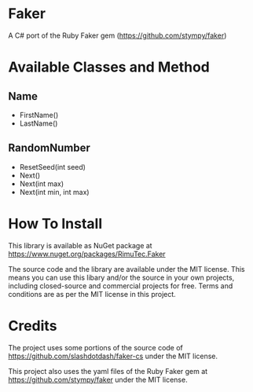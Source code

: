 # Faker
A C# port of the Ruby Faker gem (https://github.com/stympy/faker)

# Available Classes and Method
## Name
- FirstName()
- LastName()
## RandomNumber
- ResetSeed(int seed)
- Next()
- Next(int max)
- Next(int min, int max)

# How To Install
This library is available as NuGet package at https://www.nuget.org/packages/RimuTec.Faker

The source code and the library are available under the MIT license. This means you can use this libary and/or the source in your own projects, including closed-source and commercial projects for free. Terms and conditions are as per the MIT license in this project.

# Credits
The project uses some portions of the source code of https://github.com/slashdotdash/faker-cs under the MIT license.

This project also uses the yaml files of the Ruby Faker gem at https://github.com/stympy/faker under the MIT license.
